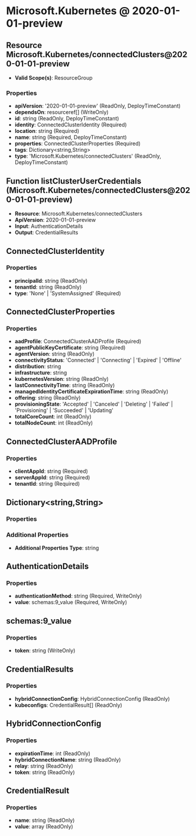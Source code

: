 # Microsoft.Kubernetes @ 2020-01-01-preview

## Resource Microsoft.Kubernetes/connectedClusters@2020-01-01-preview
* **Valid Scope(s)**: ResourceGroup
### Properties
* **apiVersion**: '2020-01-01-preview' (ReadOnly, DeployTimeConstant)
* **dependsOn**: resourceref[] (WriteOnly)
* **id**: string (ReadOnly, DeployTimeConstant)
* **identity**: ConnectedClusterIdentity (Required)
* **location**: string (Required)
* **name**: string (Required, DeployTimeConstant)
* **properties**: ConnectedClusterProperties (Required)
* **tags**: Dictionary<string,String>
* **type**: 'Microsoft.Kubernetes/connectedClusters' (ReadOnly, DeployTimeConstant)

## Function listClusterUserCredentials (Microsoft.Kubernetes/connectedClusters@2020-01-01-preview)
* **Resource**: Microsoft.Kubernetes/connectedClusters
* **ApiVersion**: 2020-01-01-preview
* **Input**: AuthenticationDetails
* **Output**: CredentialResults

## ConnectedClusterIdentity
### Properties
* **principalId**: string (ReadOnly)
* **tenantId**: string (ReadOnly)
* **type**: 'None' | 'SystemAssigned' (Required)

## ConnectedClusterProperties
### Properties
* **aadProfile**: ConnectedClusterAADProfile (Required)
* **agentPublicKeyCertificate**: string (Required)
* **agentVersion**: string (ReadOnly)
* **connectivityStatus**: 'Connected' | 'Connecting' | 'Expired' | 'Offline'
* **distribution**: string
* **infrastructure**: string
* **kubernetesVersion**: string (ReadOnly)
* **lastConnectivityTime**: string (ReadOnly)
* **managedIdentityCertificateExpirationTime**: string (ReadOnly)
* **offering**: string (ReadOnly)
* **provisioningState**: 'Accepted' | 'Canceled' | 'Deleting' | 'Failed' | 'Provisioning' | 'Succeeded' | 'Updating'
* **totalCoreCount**: int (ReadOnly)
* **totalNodeCount**: int (ReadOnly)

## ConnectedClusterAADProfile
### Properties
* **clientAppId**: string (Required)
* **serverAppId**: string (Required)
* **tenantId**: string (Required)

## Dictionary<string,String>
### Properties
### Additional Properties
* **Additional Properties Type**: string

## AuthenticationDetails
### Properties
* **authenticationMethod**: string (Required, WriteOnly)
* **value**: schemas:9_value (Required, WriteOnly)

## schemas:9_value
### Properties
* **token**: string (WriteOnly)

## CredentialResults
### Properties
* **hybridConnectionConfig**: HybridConnectionConfig (ReadOnly)
* **kubeconfigs**: CredentialResult[] (ReadOnly)

## HybridConnectionConfig
### Properties
* **expirationTime**: int (ReadOnly)
* **hybridConnectionName**: string (ReadOnly)
* **relay**: string (ReadOnly)
* **token**: string (ReadOnly)

## CredentialResult
### Properties
* **name**: string (ReadOnly)
* **value**: array (ReadOnly)

